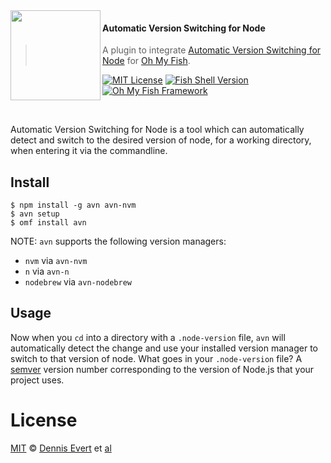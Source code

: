 <img src="https://cdn.rawgit.com/oh-my-fish/oh-my-fish/e4f1c2e0219a17e2c748b824004c8d0b38055c16/docs/logo.svg" align="left" width="144px" height="144px"/>

#### Automatic Version Switching for Node
> A plugin to integrate [Automatic Version Switching for Node](https://github.com/wbyoung/avn) for [Oh My Fish][omf-link].

[![MIT License](https://img.shields.io/badge/license-MIT-007EC7.svg?style=flat-square)](/LICENSE)
[![Fish Shell Version](https://img.shields.io/badge/fish-v2.2.0-007EC7.svg?style=flat-square)](https://fishshell.com)
[![Oh My Fish Framework](https://img.shields.io/badge/Oh%20My%20Fish-Framework-007EC7.svg?style=flat-square)](https://www.github.com/oh-my-fish/oh-my-fish)

<br/>

Automatic Version Switching for Node is a tool which can automatically detect and switch to the desired version of node, for a working directory, when entering it
via the commandline.

## Install

```fish
$ npm install -g avn avn-nvm
$ avn setup
$ omf install avn
```

NOTE: `avn` supports the following version managers:

* `nvm` via `avn-nvm`
* `n` via `avn-n`
* `nodebrew` via `avn-nodebrew`

## Usage

Now when you `cd` into a directory with a `.node-version` file, `avn` will automatically detect the change and use your installed version manager to switch to that version of node. What goes in your `.node-version` file? A [semver](http://semver.org/) version number corresponding to the version of Node.js that your project uses.


# License

[MIT][mit] © [Dennis Evert][author] et [al][contributors]


[mit]:            https://opensource.org/licenses/MIT
[author]:         https://github.com/devert
[contributors]:   https://github.com/devert/plugin-avn/graphs/contributors
[omf-link]:       https://www.github.com/oh-my-fish/oh-my-fish

[license-badge]:  https://img.shields.io/badge/license-MIT-007EC7.svg?style=flat-square
